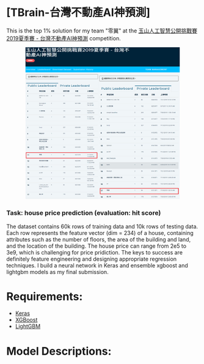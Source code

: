 # [TBrain-台灣不動產AI神預測]
This is the top 1% solution for my team "零翼" at the [玉山人工智慧公開挑戰賽2019夏季賽 - 台灣不動產AI神預測](https://tbrain.trendmicro.com.tw/Competitions/Details/6) competition.  

<p align="center"><img src="img/lb.png" width=80% height=80%></p>

### Task: house price prediction (evaluation: hit score)
The dataset contains 60k rows of training data and 10k rows of testing data. Each row represents the feature vector (dim = 234) of a house, containing attributes such as the number of floors, the area of the building and land, and the location of the building. The house price can range from 2e5 to 3e9, which is challenging for price pridiction. The keys to success are definitely feature engineering and designing appropriate regression techniques. I build a neural network in Keras and ensemble xgboost and lightgbm models as my final submission.

# Requirements:  
- [Keras](https://keras.io/)
- [XGBoost](https://xgboost.readthedocs.io/en/latest/index.html)
- [LightGBM](https://lightgbm.readthedocs.io/en/latest/index.html)

# Model Descriptions:

